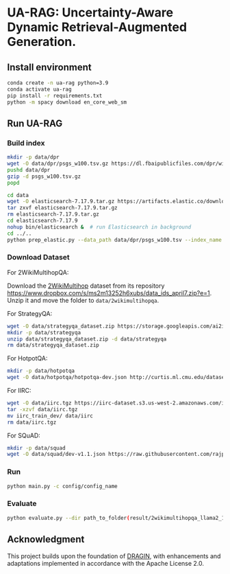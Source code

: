 # UA-RAG: Uncertainty-Aware Dynamic Retrieval-Augmented Generation.

## Install environment

```bash
conda create -n ua-rag python=3.9
conda activate ua-rag
pip install -r requirements.txt
python -m spacy download en_core_web_sm
```

## Run UA-RAG

### Build index

```bash
mkdir -p data/dpr
wget -O data/dpr/psgs_w100.tsv.gz https://dl.fbaipublicfiles.com/dpr/wikipedia_split/psgs_w100.tsv.gz
pushd data/dpr
gzip -d psgs_w100.tsv.gz
popd
```

```bash
cd data
wget -O elasticsearch-7.17.9.tar.gz https://artifacts.elastic.co/downloads/elasticsearch/elasticsearch-7.17.9-linux-x86_64.tar.gz  # download Elasticsearch
tar zxvf elasticsearch-7.17.9.tar.gz
rm elasticsearch-7.17.9.tar.gz 
cd elasticsearch-7.17.9
nohup bin/elasticsearch &  # run Elasticsearch in background
cd ../..
python prep_elastic.py --data_path data/dpr/psgs_w100.tsv --index_name wiki  # build index
```

### Download Dataset

For 2WikiMultihopQA:

Download the [2WikiMultihop](https://www.dropbox.com/s/ms2m13252h6xubs/data_ids_april7.zip?e=1) dataset from its repository <https://www.dropbox.com/s/ms2m13252h6xubs/data_ids_april7.zip?e=1>. Unzip it and move the folder to `data/2wikimultihopqa`.

For StrategyQA:

```bash
wget -O data/strategyqa_dataset.zip https://storage.googleapis.com/ai2i/strategyqa/data/strategyqa_dataset.zip
mkdir -p data/strategyqa
unzip data/strategyqa_dataset.zip -d data/strategyqa
rm data/strategyqa_dataset.zip 
```

For HotpotQA:

```bash
mkdir -p data/hotpotqa
wget -O data/hotpotqa/hotpotqa-dev.json http://curtis.ml.cmu.edu/datasets/hotpot/hotpot_dev_distractor_v1.json
```

For IIRC:

```bash
wget -O data/iirc.tgz https://iirc-dataset.s3.us-west-2.amazonaws.com/iirc_train_dev.tgz
tar -xzvf data/iirc.tgz
mv iirc_train_dev/ data/iirc
rm data/iirc.tgz
```

For SQuAD:

```bash
mkdir -p data/squad
wget -O data/squad/dev-v1.1.json https://raw.githubusercontent.com/rajpurkar/SQuAD-explorer/refs/heads/master/dataset/dev-v1.1.json
```

### Run

```bash
python main.py -c config/config_name
```

### Evaluate

```bash
python evaluate.py --dir path_to_folder(result/2wikimultihopqa_llama2_13b/fold)
```
## Acknowledgment

This project builds upon the foundation of [DRAGIN](https://github.com/oneal2000/DRAGIN), with enhancements and adaptations implemented in accordance with the Apache License 2.0.
